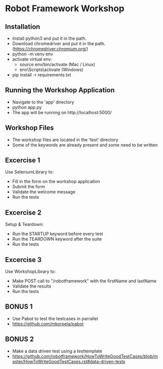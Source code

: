 Robot Framework Workshop
===============

Installation
------------

- Install python3 and put it in the path.
- Download chromedriver and put it in the path. (https://chromedriver.chromium.org/)
- python -m venv env
- activate virtual env:
    - source env/bin/activate (Mac / Linux)
    - env\Scripts\activate (Windows)
- pip install -r requirements.txt


Running the Workshop Application
------------

- Navigate to the 'app' directory
- python app.py
- The app will be running on http://localhost:5000/

Workshop Files
------------

- The workshop files are located in the 'test' directory
- Some of the keywords are already present and some need to be written

Excercise 1
------------
Use SeleniumLibrary to:
- Fill in the form on the workshop application
- Submit the form
- Validate the welcome message
- Run the tests

Excercise 2
------------
Setup & Teardown:
- Run the STARTUP keyword before every test
- Run the TEARDOWN keyword after the suite
- Run the tests

Excercise 3
------------
Use WorkshopLibrary to:
- Make POST call to "/robotframework" with the firstName and lastName
- Validate the results
- Run the tests

BONUS 1
------------
- Use Pabot to test the testcases in parrallel
- https://github.com/mkorpela/pabot

BONUS 2
------------
- Make a data driven test using a testtemplate
- https://github.com/robotframework/HowToWriteGoodTestCases/blob/master/HowToWriteGoodTestCases.rst#data-driven-tests
